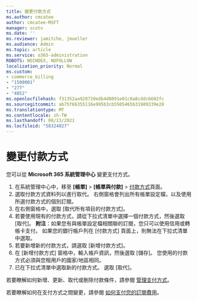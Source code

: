 ```yaml
---
title: 變更付款方式
ms.author: cmcatee
author: cmcatee-MSFT
manager: scotv
ms.date: ''
ms.reviewer: jamitche, jmueller
ms.audience: Admin
ms.topic: article
ms.service: o365-administration
ROBOTS: NOINDEX, NOFOLLOW
localization_priority: Normal
ms.custom:
- commerce_billing
- "1500001"
- "277"
- "4852"
ms.openlocfilehash: f31352aa920720edb4d8091e01c8a8cddcb602fc
ms.sourcegitcommit: ab75f66355116e995b3cb5505465b31989339e28
ms.translationtype: MT
ms.contentlocale: zh-TW
ms.lasthandoff: 08/13/2021
ms.locfileid: "58324027"
---
```

# <a name="change-payment-method"></a>變更付款方式

您可以從 **Microsoft 365 系統管理中心** 變更支付方式。
  
1. 在系統管理中心中，移至 **[帳單]** > **[帳單與付款]** > [付款方式](https://go.microsoft.com/fwlink/p/?linkid=2018806)頁面。
2. 選取付款方式資料列以進行取代。 右側窗格會列出所有帳單設定檔，以及使用所選付款方式的個別訂閱。
3. 在右側窗格中，選取 [取代所有項目的付款方式]。
4. 若要使用現有的付款方式，請從下拉式清單中選擇一個付款方式，然後選取 [取代]。
    **附注**：如果您有與帳單設定檔相關聯的訂閱，您只可以使用信用或轉帳卡支付。 如果您的銀行帳戶列在 [付款方式] 頁面上，則無法在下拉式清單中選取。
5. 若要新增新的付款方式，請選取 [新增付款方式]。
6. 在 [新增付款方式] 窗格中，輸入帳戶資訊，然後選取 [儲存]。 您使用的付款方式必須與您租用戶的國家/地區相同。
7. 已在下拉式清單中選取新的付款方式。 選取 [取代]。

若要瞭解如何新增、更新、取代或刪除付款條件，請參閱 [管理支付方式](https://docs.microsoft.com/microsoft-365/commerce/billing-and-payments/manage-payment-methods)。

若要瞭解如何在支付方式之間變更，請參閱 [如何支付您的訂閱費用](https://docs.microsoft.com/microsoft-365/commerce/billing-and-payments/pay-for-your-subscription)。